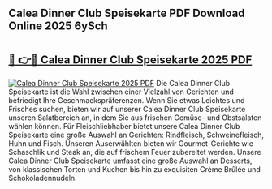 ## Calea Dinner Club Speisekarte PDF Download Online 2025 6ySch

# <h2><a href="http://gc6md8.nevu.top/?p=Calea+Dinner+Club+Speisekarte">🔗 👉🔴 Calea Dinner Club Speisekarte 2025 PDF</a></h2>

[![Calea Dinner Club Speisekarte 2025 PDF](https://i.imgur.com/dBaPXMq.png)](http://gc6md8.nevu.top/?p=Calea+Dinner+Club+Speisekarte)
Die Calea Dinner Club Speisekarte ist die Wahl zwischen einer Vielzahl von Gerichten und befriedigt Ihre Geschmackspräferenzen. Wenn Sie etwas Leichtes und Frisches suchen, bieten wir auf unserer Calea Dinner Club Speisekarte unseren Salatbereich an, in dem Sie aus frischen Gemüse- und Obstsalaten wählen können. Für Fleischliebhaber bietet unsere Calea Dinner Club Speisekarte eine große Auswahl an Gerichten: Rindfleisch, Schweinefleisch, Huhn und Fisch. Unseren Auserwählten bieten wir Gourmet-Gerichte wie Schaschlik und Steak an, die auf frischem Feuer zubereitet werden. Unsere Calea Dinner Club Speisekarte umfasst eine große Auswahl an Desserts, von klassischen Torten und Kuchen bis hin zu exquisiten Crème Brûlée und Schokoladennudeln.
